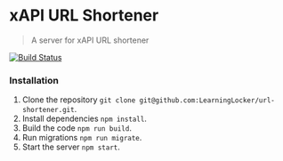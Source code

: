 # xAPI URL Shortener
> A server for xAPI URL shortener

[![Build Status](https://travis-ci.org/LearningLocker/url-shortener.svg?branch=master)](https://travis-ci.org/LearningLocker/url-shortener)

### Installation
1. Clone the repository `git clone git@github.com:LearningLocker/url-shortener.git`.
1. Install dependencies `npm install`.
1. Build the code `npm run build`.
1. Run migrations `npm run migrate`.
1. Start the server `npm start`.
